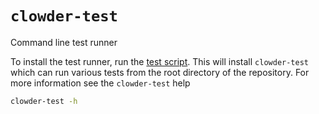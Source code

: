 # `clowder-test`

Command line test runner

To install the test runner, run the [test script](../script/test). This will install `clowder-test` which can run various tests from the root directory of the repository. For more information see the `clowder-test` help

```bash
clowder-test -h
```
